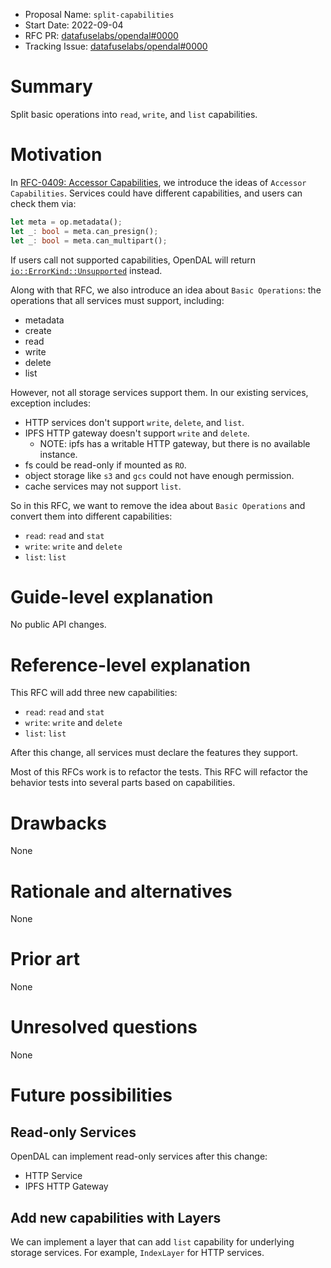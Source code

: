 - Proposal Name: `split-capabilities`
- Start Date: 2022-09-04
- RFC PR: [datafuselabs/opendal#0000](https://github.com/datafuselabs/opendal/pull/0000)
- Tracking Issue: [datafuselabs/opendal#0000](https://github.com/datafuselabs/opendal/issues/0000)

# Summary

Split basic operations into `read`, `write`, and `list` capabilities.

# Motivation

In [RFC-0409: Accessor Capabilities](./0409-accessor-capabilities.md), we introduce the ideas of `Accessor Capabilities`. Services could have different capabilities, and users can check them via:

```rust
let meta = op.metadata();
let _: bool = meta.can_presign();
let _: bool = meta.can_multipart(); 
```

If users call not supported capabilities, OpenDAL will return [`io::ErrorKind::Unsupported`](https://doc.rust-lang.org/stable/std/io/enum.ErrorKind.html#variant.Unsupported) instead.

Along with that RFC, we also introduce an idea about `Basic Operations`: the operations that all services must support, including:

- metadata
- create
- read
- write
- delete
- list

However, not all storage services support them. In our existing services, exception includes:

- HTTP services don't support `write`, `delete`, and `list`.
- IPFS HTTP gateway doesn't support `write` and `delete`.
  - NOTE: ipfs has a writable HTTP gateway, but there is no available instance.
- fs could be read-only if mounted as `RO`.
- object storage like `s3` and `gcs` could not have enough permission.
- cache services may not support `list`.

So in this RFC, we want to remove the idea about `Basic Operations` and convert them into different capabilities:

- `read`: `read` and `stat`
- `write`: `write` and `delete`
- `list`: `list`

# Guide-level explanation

No public API changes.

# Reference-level explanation

This RFC will add three new capabilities:

- `read`: `read` and `stat`
- `write`: `write` and `delete`
- `list`: `list`

After this change, all services must declare the features they support.

Most of this RFCs work is to refactor the tests. This RFC will refactor the behavior tests into several parts based on capabilities.

# Drawbacks

None

# Rationale and alternatives

None

# Prior art

None

# Unresolved questions

None

# Future possibilities

## Read-only Services

OpenDAL can implement read-only services after this change:

- HTTP Service
- IPFS HTTP Gateway

## Add new capabilities with Layers

We can implement a layer that can add `list` capability for underlying storage services. For example, `IndexLayer` for HTTP services.
